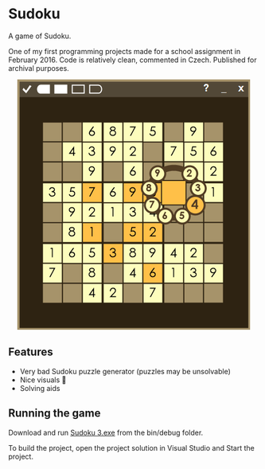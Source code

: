 # Sudoku

A game of Sudoku.

One of my first programming projects made for a school assignment in February 2016. Code is relatively clean, commented in Czech. Published for archival purposes.

<div align="center">
	<img src="images/preview.png"></div>
</div>

## Features

- Very bad Sudoku puzzle generator (puzzles may be unsolvable)
- Nice visuals 🙂
- Solving aids

## Running the game

Download and run [Sudoku 3.exe](<https://github.com/swift502/V4-Sudoku/raw/main/Sudoku%203/bin/Debug/Sudoku%203.exe>) from the bin/debug folder.

To build the project, open the project solution in Visual Studio and Start the project.
